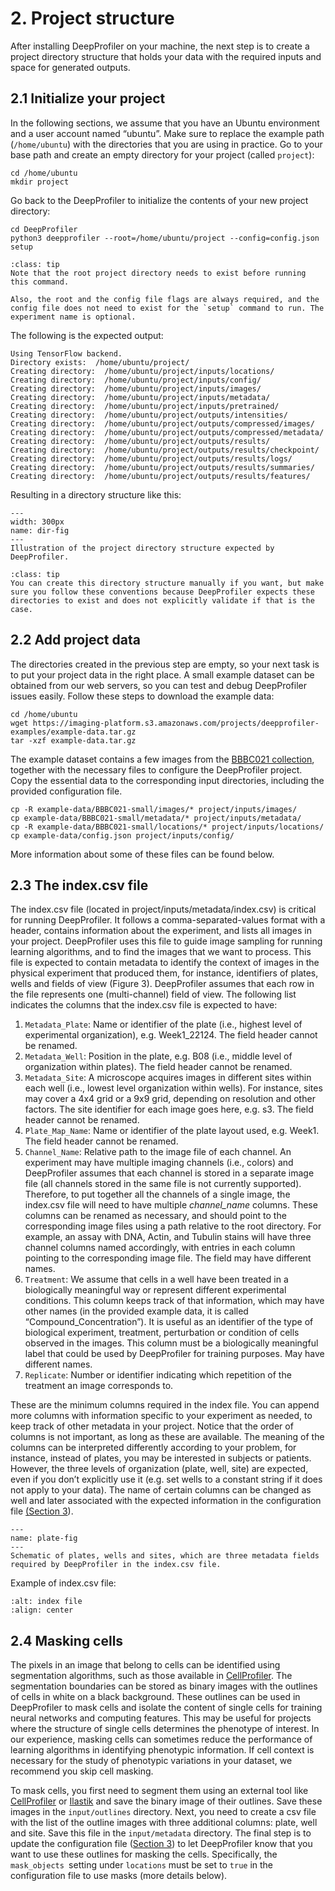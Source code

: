 # 2. Project structure

After installing DeepProfiler on your machine, the next step is to create a project directory structure that holds your data with the required inputs and space for generated outputs.


## **2.1 Initialize your project**

In the following sections, we assume that you have an Ubuntu environment and a user account named “ubuntu”. Make sure to replace the example path (`/home/ubuntu`) with the directories that you are using in practice. Go to your base path and create an empty directory for your project (called `project`):


```
cd /home/ubuntu
mkdir project
```


Go back to the DeepProfiler to initialize the contents of your new project directory:


```
cd DeepProfiler
python3 deepprofiler --root=/home/ubuntu/project --config=config.json setup
```

```{admonition} Note
:class: tip
Note that the root project directory needs to exist before running this command.

Also, the root and the config file flags are always required, and the config file does not need to exist for the `setup` command to run. The experiment name is optional.
```


The following is the expected output:


```
Using TensorFlow backend.
Directory exists:  /home/ubuntu/project/
Creating directory:  /home/ubuntu/project/inputs/locations/
Creating directory:  /home/ubuntu/project/inputs/config/
Creating directory:  /home/ubuntu/project/inputs/images/
Creating directory:  /home/ubuntu/project/inputs/metadata/
Creating directory:  /home/ubuntu/project/inputs/pretrained/
Creating directory:  /home/ubuntu/project/outputs/intensities/
Creating directory:  /home/ubuntu/project/outputs/compressed/images/
Creating directory:  /home/ubuntu/project/outputs/compressed/metadata/
Creating directory:  /home/ubuntu/project/outputs/results/
Creating directory:  /home/ubuntu/project/outputs/results/checkpoint/
Creating directory:  /home/ubuntu/project/outputs/results/logs/
Creating directory:  /home/ubuntu/project/outputs/results/summaries/
Creating directory:  /home/ubuntu/project/outputs/results/features/
```


Resulting in a directory structure like this:


```{figure} images/image2.png
---
width: 300px
name: dir-fig
---
Illustration of the project directory structure expected by DeepProfiler.
```

```{admonition} Note
:class: tip
You can create this directory structure manually if you want, but make sure you follow these conventions because DeepProfiler expects these directories to exist and does not explicitly validate if that is the case.
```



## **2.2 Add project data**

The directories created in the previous step are empty, so your next task is to put your project data in the right place. A small example dataset can be obtained from our web servers, so you can test and debug DeepProfiler issues easily. Follow these steps to download the example data:


```
cd /home/ubuntu
wget https://imaging-platform.s3.amazonaws.com/projects/deepprofiler-examples/example-data.tar.gz
tar -xzf example-data.tar.gz
```


The example dataset contains a few images from the [BBBC021 collection](https://bbbc.broadinstitute.org/BBBC021), together with the necessary files to configure the DeepProfiler project. Copy the essential data to the corresponding input directories, including the provided configuration file.


```
cp -R example-data/BBBC021-small/images/* project/inputs/images/
cp example-data/BBBC021-small/metadata/* project/inputs/metadata/
cp -R example-data/BBBC021-small/locations/* project/inputs/locations/
cp example-data/config.json project/inputs/config/
```


More information about some of these files can be found below.

## **2.3 The index.csv file**

The index.csv file (located in project/inputs/metadata/index.csv) is critical for running DeepProfiler. It follows a comma-separated-values format with a header, contains information about the experiment, and lists all images in your project. DeepProfiler uses this file to guide image sampling for running learning algorithms, and to find the images that we want to process. This file is expected to contain metadata to identify the context of images in the physical experiment that produced them, for instance, identifiers of plates, wells and fields of view (Figure 3). DeepProfiler assumes that each row in the file represents one (multi-channel) field of view. The following list indicates the columns that the index.csv file is expected to have:



1. `Metadata_Plate`: Name or identifier of the plate (i.e., highest level of experimental organization), e.g. Week1_22124. The field header cannot be renamed.
2. `Metadata_Well`: Position in the plate, e.g. B08 (i.e., middle level of organization within plates). The field header cannot be renamed.
3. `Metadata_Site`: A microscope acquires images in different sites within each well (i.e., lowest level organization within wells). For instance, sites may cover a 4x4 grid or a 9x9 grid, depending on resolution and other factors. The site identifier for each image goes here, e.g. s3. The field header cannot be renamed.
4. `Plate_Map_Name`: Name or identifier of the plate layout used, e.g. Week1. The field header cannot be renamed.
5. `Channel_Name`: Relative path to the image file of each channel. An experiment may have multiple imaging channels (i.e., colors) and DeepProfiler assumes that each channel is stored in a separate image file (all channels stored in the same file is not currently supported). Therefore, to put together all the channels of a single image, the index.csv file will need to have multiple _channel_name_ columns. These columns can be renamed as necessary, and should point to the corresponding image files using a path relative to the root directory. For example, an assay with DNA, Actin, and Tubulin stains will have three channel columns named accordingly, with entries in each column pointing to the corresponding image file. The field may have different names.
6. `Treatment`: We assume that cells in a well have been treated in a biologically meaningful way or represent different experimental conditions. This column keeps track of that information, which may have other names (in the provided example data, it is called “Compound_Concentration”). It is useful as an identifier of the type of biological experiment, treatment, perturbation or condition of cells observed in the images. This column must be a biologically meaningful label that could be used by DeepProfiler for training purposes. May have different names.
7. `Replicate`: Number or identifier indicating which repetition of the treatment an image corresponds to.

These are the minimum columns required in the index file. You can append more columns with information specific to your experiment as needed, to keep track of other metadata in your project. Notice that the order of columns is not important, as long as these are available. The meaning of the columns can be interpreted differently according to your problem, for instance, instead of plates, you may be interested in subjects or patients. However, the three levels of organization (plate, well, site) are expected, even if you don’t explicitly use it (e.g. set wells to a constant string if it does not apply to your data). The name of certain columns can be changed as well and later associated with the expected information in the configuration file [(Section 3](#heading=h.5i3187icaj4t)).


```{figure} images/image3.png
---
name: plate-fig
---
Schematic of plates, wells and sites, which are three metadata fields required by DeepProfiler in the index.csv file.
```


Example of index.csv file:

```{image} images/image4.png
:alt: index file
:align: center
```


## **2.4 Masking cells**

The pixels in an image that belong to cells can be identified using segmentation algorithms, such as those available in [CellProfiler](https://cellprofiler.org/). The segmentation boundaries can be stored as binary images with the outlines of cells in white on a black background. These outlines can be used in DeepProfiler to mask cells and isolate the content of single cells for training neural networks and computing features. This may be useful for projects where the structure of single cells determines the phenotype of interest. In our experience, masking cells can sometimes reduce the performance of learning algorithms in identifying phenotypic information. If cell context is necessary for the study of phenotypic variations in your dataset, we recommend you skip cell masking.

To mask cells, you first need to segment them using an external tool like [CellProfiler](https://cellprofiler.org/) or [Ilastik](https://www.ilastik.org/) and save the binary image of their outlines. Save these images in the `input/outlines` directory. Next, you need to create a csv file with the list of the outline images with three additional columns: plate, well and site. Save this file in the `input/metadata` directory. The final step is to update the configuration file ([Section 3](#heading=h.5i3187icaj4t)) to let DeepProfiler know that you want to use these outlines for masking the cells. Specifically, the `mask_objects `setting under `locations` must be set to `true` in the configuration file to use masks (more details below).

